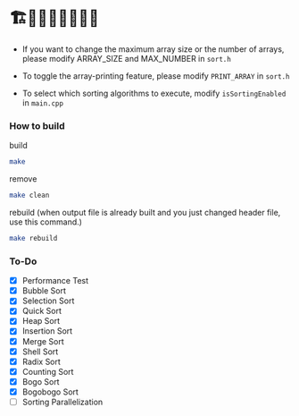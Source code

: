 # 🏗️🚧🚧🚧🚧🚧🚧🚧

* If you want to change the maximum array size or the number of arrays, please modify ARRAY_SIZE and MAX_NUMBER in ```sort.h```

* To toggle the array-printing feature, please modify ```PRINT_ARRAY``` in ```sort.h```
* To select which sorting algorithms to execute, modify ```isSortingEnabled``` in ```main.cpp```

### How to build
build
```bash
make
```
remove
```bash
make clean
```

rebuild (when output file is already built and you just changed header file, use this command.)
```bash
make rebuild
```

### To-Do
- [X] Performance Test
- [X] Bubble Sort
- [X] Selection Sort
- [X] Quick Sort
- [X] Heap Sort
- [X] Insertion Sort
- [X] Merge Sort
- [X] Shell Sort
- [X] Radix Sort
- [X] Counting Sort
- [X] Bogo Sort
- [X] Bogobogo Sort
- [ ] Sorting Parallelization    
